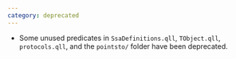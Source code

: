 ```yaml
---
category: deprecated
---
```

* Some unused predicates in `SsaDefinitions.qll`, `TObject.qll`, `protocols.qll`, and the `pointsto/` folder have been deprecated.